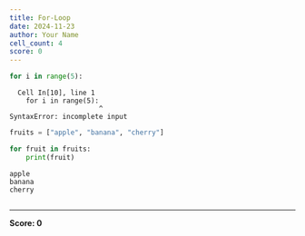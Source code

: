 ```yaml
---
title: For-Loop
date: 2024-11-23
author: Your Name
cell_count: 4
score: 0
---
```


```python
for i in range(5):
```


      Cell In[10], line 1
        for i in range(5):
                          ^
    SyntaxError: incomplete input




```python
fruits = ["apple", "banana", "cherry"]
```


```python
for fruit in fruits:
    print(fruit)
```

    apple
    banana
    cherry



```python

```


---
**Score: 0**
